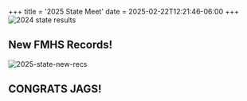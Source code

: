 +++
title = '2025 State Meet'
date = 2025-02-22T12:21:46-06:00
+++
![2024 state results](/img/2025-state-results.jpg) 
## New FMHS Records!

![2025-state-new-recs](/img/2025-state-new-records.jpg)  
<!-- ![2025v-0-boys-ind-recs-team](/img/2024-boys-ind-recs-team06.jpg)   -->

## CONGRATS JAGS!

<!--more-->